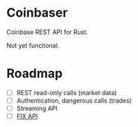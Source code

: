 # Coinbaser
Coinbase REST API for Rust.

Not yet functional.

# Roadmap
- [ ] REST read-only calls (market data)
- [ ] Authentication, dangerous calls (trades)
- [ ] Streaming API
- [ ] [FIX API](https://docs.exchange.coinbase.com/#fix-api)
